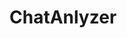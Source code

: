 # ChatAnlyzer
<!-- 
     Just trying to build a model for as 
            WhatsApp Chat Analyzer
            In this we could judge the analysis 
            and we could also create the WordCloud  -->